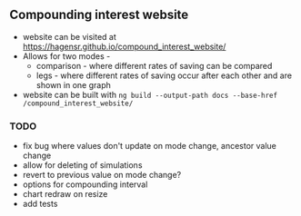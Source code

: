 ## Compounding interest website

- website can be visited at https://hagensr.github.io/compound_interest_website/
- Allows for two modes - 
    - comparison - where different rates of saving can be compared
    - legs - where different rates of saving occur after each other and are shown in one graph
- website can be built with `ng build --output-path docs --base-href /compound_interest_website/`

### TODO
- fix bug where values don't update on mode change, ancestor value change
- allow for deleting of simulations
- revert to previous value on mode change?
- options for compounding interval
- chart redraw on resize
- add tests